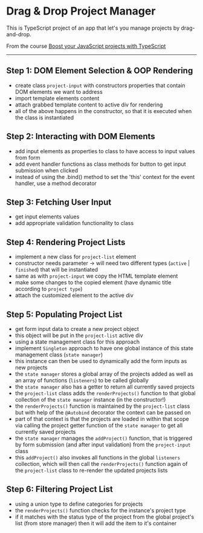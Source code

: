 # Drag & Drop Project Manager

This is TypeScript project of an app that let's you manage projects by drag-and-drop.

From the course [Boost your JavaScript projects with TypeScript](https://www.udemy.com/course/understanding-typescript/)

---

## Step 1: DOM Element Selection & OOP Rendering

- create class `project-input` with constructors properties that contain DOM elements we want to address
- import template elements content
- attach grabbed template content to active div for rendering
- all of the above happens in the constructor, so that it is executed when the class is instantiated

## Step 2: Interacting with DOM Elements

- add input elements as properties to class to have access to input values from form
- add event handler functions as class methods for button to get input submission when clicked
- instead of using the .bind() method to set the 'this' context for the event handler, use a method decorator

## Step 3: Fetching User Input

- get input elements values
- add appropriate validation functionality to class

## Step 4: Rendering Project Lists

- implement a new class for `project-list` element
- constructor needs parameter -> will need two different types (`active` | `finished`) that will be instantiated
- same as with `project-input` we copy the HTML template element
- make some changes to the copied element (have dynamic title according to `project type`)
- attach the customized element to the active div

## Step 5: Populating Project List

- get form input data to create a new project object
- this object will be put in the `project-list` active div
- using a state management class for this approach
- implement `Singleton` approach to have one global instance of this state management class (`state manager`)
- this instance can then be used to dynamically add the form inputs as new projects
- the `state manager` stores a global array of the projects added as well as an array of functions (`listeners`) to be called globally
- the `state manager` also has a getter to return all currently saved projects
- the `project-list` class adds the `renderProjects()` function to that global collection of the `state manager` instance (in the constructor!)
- the `renderProjects()` function is maintained by the `project-list` class but with help of the `@Autobind` decorator the context can be passed on
- part of that context is that the projects are loaded in within that scope via calling the project getter function of the `state manager` to get all currently saved projects
- the `state manager` manages the `addProject()` function, that is triggered by form submission (and after input validation) from the `project-input` class
- this `addProject()` also invokes all functions in the global `listeners` collection, which will then call the `renderProjects()` function again of the `project-list` class to re-render the updated projects lists

## Step 6: Filtering Project List

- using a union type to define categories for projects
- the `renderProjects()` function checks for the instance's project type
- if it matches with the status type of the project from the global project's list (from store manager) then it will add the item to it's container
